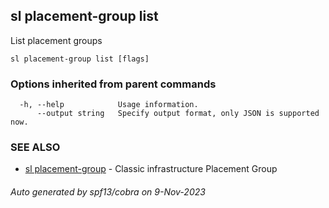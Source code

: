 ## sl placement-group list

List placement groups

```
sl placement-group list [flags]
```

### Options inherited from parent commands

```
  -h, --help            Usage information.
      --output string   Specify output format, only JSON is supported now.
```

### SEE ALSO

* [sl placement-group](sl_placement-group.md)	 - Classic infrastructure Placement Group

###### Auto generated by spf13/cobra on 9-Nov-2023
